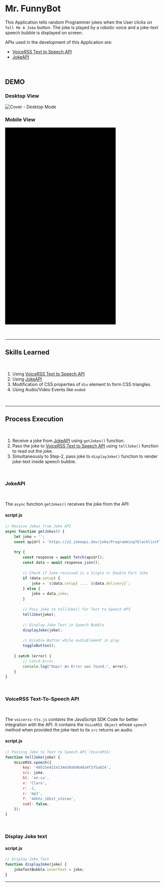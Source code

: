 # Mr. FunnyBot

This Application tells random Programmer jokes when the User clicks on `Tell Me A Joke` button. The joke is played by a robotic voice and a joke-text speech bubble is displayed on screen.

APIs used in the development of this Application are:

- [VoiceRSS Text to Speech API](http://www.voicerss.org/api/)
- [JokeAPI](https://sv443.net/jokeapi/v2/)


<br>


## DEMO

### Desktop View

![Cover - Desktop Mode](images/cover.gif)

### Mobile View

![Cover - Mobile View](images/cover-mobile.gif)


<br>

---

## Skills Learned

<br>

1. Using [VoiceRSS Text to Speech API](http://www.voicerss.org/api/)
2. Using [JokeAPI](https://sv443.net/jokeapi/v2/)
3. Modification of CSS properties of `div` element to form CSS triangles.
4. Using Audio/Video Events like `ended`


<br>

---

## Process Execution

<br>

1. Receive a joke from [JokeAPI](https://sv443.net/jokeapi/v2/) using `getJokes()` function.
2. Pass the joke to [VoiceRSS Text to Speech API](http://www.voicerss.org/api/) using `tellJoke()` function to read out the joke.
3. Simultaneously to Step-2, pass joke to `displayJoke()` function to render joke-text inside speech bubble.


<br>

### JokeAPI 

<br>

The `async` function `getJokes()` receives the joke from the API:

#### script.js

```js
// Receive Jokes from Joke API
async function getJokes() {
    let joke = '';
    const apiUrl = 'https://v2.jokeapi.dev/joke/Programming?blacklistFlags=nsfw,religious,political,racist,sexist,explicit';

    try {
        const response = await fetch(apiUrl);
        const data = await response.json();

        // Check if Joke received is a Single or Double Part Joke
        if (data.setup) {
            joke = `${data.setup} .... ${data.delivery}`;
        } else {
            joke = data.joke;
        }

        // Pass Joke to tellJoke() for Text to Speech API
        tellJoke(joke);

        // Display Joke Text in Speech Bubble
        displayJoke(joke);

        // Disable Button while audioElement in play
        toggleButton();

    } catch (error) {
        // Catch Error
        console.log("Oops! An Error was found.", error);
    }
}
```

<br>

### VoiceRSS Text-To-Speech API

<br>

The `voicerss-tts.js` contains the JavaScript SDK Code for better integration with the API. It contains the `VoiceRSS Object` whose `speech` method when provided the joke-text to its `src` returns an audio.

#### script.js

```js
// Passing Joke to Text to Speech API (VoiceRSS)
function tellJoke(joke) {
    VoiceRSS.speech({
        key: '49515e421e134e50ab9b40a4f375a824',
        src: joke,
        hl: 'en-ca',
        v: 'Clara',
        r: -1,
        c: 'mp3',
        f: '44khz_16bit_stereo',
        ssml: false,
    });
}
```

<br>

### Display Joke text

#### script.js
```js
// Display Joke Text
function displayJoke(joke) {
    jokeTextBubble.innerText = joke;
}
```

---




